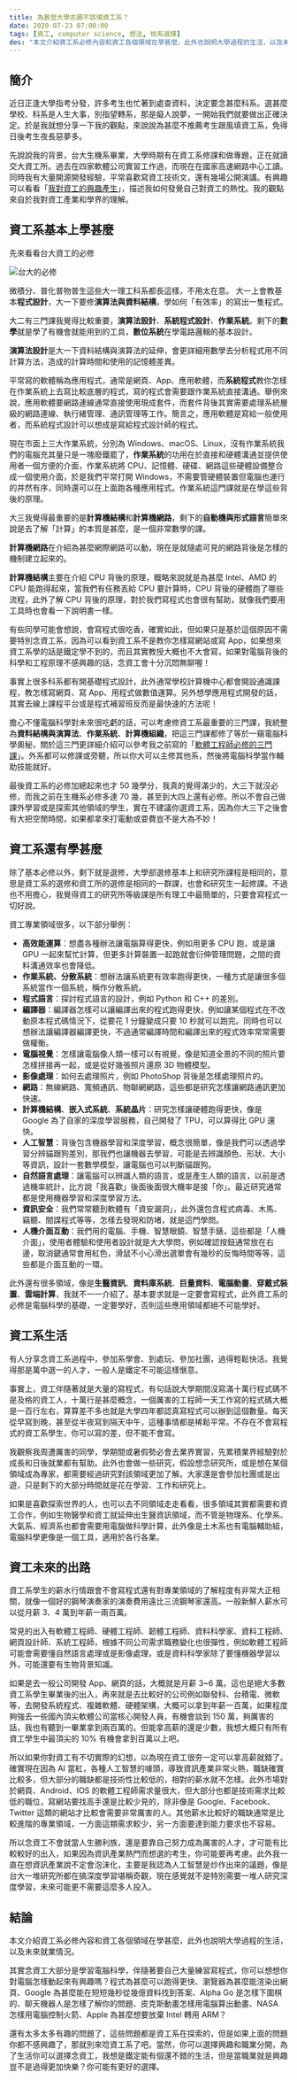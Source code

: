 ```yaml
---
title: 為甚麼大學志願不該填資工系？
date: 2020-07-23 07:00:00
tags: [資工, computer science, 想法, 校系選擇]
des: "本文介紹資工系必修內容和資工各個領域在學甚麼，此外也說明大學過程的生活，以及未來就業情況。"
---
```

## 簡介

近日正逢大學指考分發，許多考生也忙著到處查資料，決定要念甚麼科系。選甚麼學校、科系是人生大事，別指望轉系，那是癡人說夢，一開始我們就要做出正確決定。於是我就想分享一下我的觀點，來說說為甚麼不推薦考生跟風填資工系，免得日後考生夜長惡夢多。

先說說我的背景，台大生機系畢業，大學時期有在資工系修課和做專題，正在就讀交大資工所。過去在四家軟體公司實習工作過，而現在在國家高速網路中心工讀。同時我有大量開源開發經驗，平常喜歡寫資工技術文，還有幾場公開演講。有興趣可以看看「[我對資工的興趣產生](https://tigercosmos.xyz/post/2019/12/cs-to-me/)」，描述我如何發覺自己對資工的熱忱。我的觀點來自於我對資工產業和學界的理解。

## 資工系基本上學甚麼

先來看看台大資工的必修

![台大的必修](https://user-images.githubusercontent.com/18013815/88225236-bca33b00-cc9c-11ea-9769-62e47043c9d6.png)

微積分、普化普物普生這些大一理工科系都長這樣，不用太在意。
大一上會教基本**程式設計**，大一下要修**演算法與資料結構**，學如何「有效率」的寫出一隻程式。

大二有三門課我覺得比較重要，**演算法設計**、**系統程式設計**、**作業系統**。剩下的**數學**就是學了有機會就能用到的工具，**數位系統**在學電路邏輯的基本設計。

**演算法設計**是大一下資料結構與演算法的延伸，會更詳細用數學去分析程式用不同計算方法，造成的計算時間和使用的記憶體差異。

平常寫的軟體稱為應用程式，通常是網頁、App、應用軟體，而**系統程式**教你怎樣在作業系統上去寫比較底層的程式，寫的程式會需要跟作業系統直接溝通。舉例來說，應用軟體要網路連線通常直接使用現成套件，而套件背後其實需要處理系統層級的網路連線、執行緒管理、通訊管理等工作。簡言之，應用軟體是寫給一般使用者，而系統程式設計可以想成是寫給程式設計師的程式。

現在市面上三大作業系統，分別為 Windows、macOS、Linux，沒有作業系統我們的電腦充其量只是一塊廢鐵罷了，**作業系統**的功用在於直接和硬體溝通並提供使用者一個方便的介面，作業系統將 CPU、記憶體、硬碟、網路這些硬體設備整合成一個使用介面，於是我們平常打開 Windows，不需要管硬體裝置但電腦也運行的井然有序，同時還可以在上面跑各種應用程式。作業系統這門課就是在學這些背後的原理。

大三我覺得最重要的是**計算機結構**和**計算機網路**，剩下的**自動機與形式語言**簡單來說是去了解「計算」的本質是甚麼，是一個非常數學的課。

**計算機網路**在介紹為甚麼網際網路可以動，現在是就隨處可見的網路背後是怎樣的機制建立起來的。

**計算機結構**主要在介紹 CPU 背後的原理，概略來說就是為甚麼 Intel、AMD 的 CPU 能跑得起來，當我們有任務丟給 CPU 要計算時，CPU 背後的硬體跑了哪些流程，此外了解 CPU 背後的原理，對於我們寫程式也會很有幫助，就像我們要用工具時也會看一下說明書一樣。

有些同學可能會想說，會寫程式很吃香，確實如此，但如果只是基於這個原因不需要特別念資工系，因為可以看到資工系不是教你怎樣寫網站或寫 App，如果想來資工系學的話是鐵定學不到的，而且其實教授大概也不大會寫，如果對電腦背後的科學和工程原理不感興趣的話，念資工會十分沉悶無聊喔！

事實上很多科系都有開基礎程式設計，此外通常學校計算機中心都會開設通識課程，教怎樣寫網頁、寫 App、用程式做數值運算。另外想學應用程式開發的話，其實去線上課程平台或是程式補習班反而是最快速的方法呢！

擔心不懂電腦科學對未來很吃虧的話，可以考慮修資工系最重要的三門課，我統整為**資料結構與演算法**、**作業系統**、**計算機組織**，把這三門課都修了等於一窺電腦科學奧秘，關於這三門更詳細介紹可以參考我之前寫的「[軟體工程師必修的三門課](https://tigercosmos.xyz/post/2018/12/engineer_class/)」。外系都可以修課或旁聽，所以你大可以主修其他系，然後將電腦科學當作輔助技能就好。

最後資工系的必修加總起來也才 50 幾學分，我真的覺得滿少的，大三下就沒必修，而我之前在生機系必修多達 70 幾，甚至到大四上還有必修。所以不會自己做課外學習或是探索其他領域的學生，實在不建議你選資工系，因為你大三下之後會有大把空閒時間，如果都拿來打電動或耍費豈不是大為不妙！

## 資工系還有學甚麼

除了基本必修以外，剩下就是選修，大學部選修基本上和研究所課程是相同的，意思是資工系的選修和資工所的選修是相同的一群課，也會和研究生一起修課。不過也不用擔心，我覺得資工的研究所等級課是所有理工中最簡單的，只要會寫程式一切好說。

資工專業領域很多，以下部分舉例：
- **高效能運算**：想盡各種辦法讓電腦算得更快，例如用更多 CPU 跑，或是讓 GPU 一起來幫忙計算，但更多計算裝置一起跑就會衍伸管理問題，之間的資料溝通效率也會降低。
- **作業系統、分散系統**：想辦法讓系統更有效率跑得更快，一種方式是讓很多個系統當作一個系統，稱作分散系統。
- **程式語言**：探討程式語言的設計，例如 Python 和 C++ 的差別。
- **編譯器**：編譯器怎樣可以讓編譯出來的程式跑得更快，例如讓某個程式在不改動原本程式碼情況下，從要花 1 分鐘變成只要 10 秒就可以跑完。同時也可以想辦法讓編譯器編譯更快，不過通常編譯時間和編譯出來的程式效率常常需要做權衡。
- **電腦視覺**：怎樣讓電腦像人類一樣可以有視覺，像是知道全景的不同的照片要怎樣拼接再一起，或是從好幾張照片還原 3D 物體模型。
- **影像處理**：如何去處理照片，例如 PhotoShop 背後是怎樣處理照片的。
- **網路**：無線網路、寬頻通訊、物聯網網路，這些都是研究怎樣讓網路通訊更加快速。
- **計算機結構**、**嵌入式系統**、**系統晶片**：研究怎樣讓硬體跑得更快，像是 Google 為了自家的深度學習服務，自己開發了 TPU，可以算得比 GPU 還快。
- **人工智慧**：背後包含機器學習和深度學習，概念很簡單，像是我們可以透過學習分辨貓跟狗差別，那我們也讓機器去學習，可能是去辨識顏色、形狀、大小等資訊，設計一套數學模型，讓電腦也可以判斷貓跟狗。
- **自然語言處理**：讓電腦可以辨識人類的語言，或是產生人類的語言，以前是透過機率統計，比方說「我喜歡」後面後面很大機率是接「你」。最近研究通常都是使用機器學習和深度學習方法。
- **資訊安全**：我們常常聽到軟體有「資安漏洞」，此外還包含程式病毒、木馬、竊聽、間諜程式等等，怎樣去發現和防堵，就是這門學問。
- **人機介面互動**：我們用的電腦、手機、智慧眼鏡、智慧手錶，這些都是「人機介面」，使用者體驗和使用者設計就是大大學問，例如確認按鈕通常放在右邊，取消鍵通常會用紅色，滑鼠不小心滑出選單會有幾秒的反悔時間等等，這些都是介面互動的一環。

此外還有很多領域，像是**生醫資訊**、**資料庫系統**、**巨量資料**、**電腦動畫**、**穿戴式裝置**、**雲端計算**，我就不一一介紹了。基本要求就是一定要會寫程式，此外資工系的必修是電腦科學的基礎，一定要學好，否則這些應用領域都絕不可能學好。

## 資工系生活

有人分享念資工系過程中，參加系學會、到處玩、參加社團，過得輕鬆快活。我覺得那是萬中選一的人才，一般人是鐵定不可能這樣愜意。

事實上，資工伴隨著就是大量的寫程式，有句話說大學期間沒寫滿十萬行程式碼不是及格的資工人，十萬行是甚麼概念，一個厲害的工程師一天工作寫的程式碼大概是一百行左右，算算差不多也就是大學四年都認真寫程式可以辦到這個數量。每天從早寫到晚，甚至從半夜寫到隔天中午，這種事情都是稀鬆平常。不存在不會寫程式的資工系學生，你可以寫的差，但不能不會寫。

我觀察我周遭厲害的同學，學期間或暑假勢必會去業界實習，先累積業界經驗對於成長和日後就業都有幫助。此外也會做一些研究，假設想念研究所，或是想在某個領域成為專家，都需要經過研究對該領域更加了解。大家還是會參加社團或是出遊，只是剩下的大部分時間就是花在學習、工作和研究上。

如果是喜歡探索世界的人，也可以去不同領域走走看看，很多領域其實都需要和資工合作，例如生物醫學和資工就延伸出生醫資訊領域，而不管是物理系、化學系、大氣系、經濟系也都會需要用電腦做科學計算，此外像是土木系也有電腦輔助組，電腦科學更像是一個工具，適用於各行各業。

## 資工未來的出路

資工系學生的薪水行情跟會不會寫程式還有對專業領域的了解程度有非常大正相關，就像一個好的鋼琴演奏家的演奏費用遠比三流鋼琴家還高。一般新鮮人薪水可以從月薪 3、4 萬到年薪一兩百萬。

常見的出入有軟體工程師、硬體工程師、韌體工程師、資料科學家、資料工程師、網頁設計師、系統工程師，根據不同公司需求職務變化也很彈性，例如軟體工程師可能會需要懂自然語言處理或是影像處理，或是資料科學家除了要懂機器學習以外，可能還要有生物背景知識。

如果是去一般公司開發 App、網頁的話，大概就是月薪 3~6 萬。這也是絕大多數資工系學生畢業後的出入，再來就是去比較好的公司例如聯發科、台積電、微軟等，去開發系統程式、複雜軟體、硬體架構，大概可以拿到年薪一百萬，如果程度夠強去一些國內頂尖軟體公司當核心開發人員，有機會談到 150 萬，夠厲害的話，我也有聽到一畢業拿到兩百萬的。但能拿高薪的還是少數，我想大概只有所有資工學生中最頂尖的 10% 有機會拿到百萬以上吧。

所以如果你對資工有不切實際的幻想，以為現在資工很夯一定可以拿高薪就錯了。確實現在因為 AI 當紅，各種人工智慧的噱頭，導致資訊產業非常火熱，職缺確實比較多，但大部分的職缺都是技術性比較低的，相對的薪水就不怎樣。此外市場對於網頁、Android、IOS 的軟體工程師需求量很大，但大部分也都是技術需求比較低的職位，寫網站要找高手還是比較少見的，除非像是 Google、Facebook、Twitter 這類的網站才比較會需要非常厲害的人。其他薪水比較好的職缺通常是比較進階的專業領域，一方面這類需求較少，另一方面要達到能力要求也不容易。

所以念資工不會就當人生勝利族，還是要靠自己努力成為厲害的人才，才可能有比較較好的出入，如果因為資訊產業熱門而想選的考生，你可能要再考慮。此外我一直在想資訊產業說不定會泡沫化，主要是我認為人工智慧是炒作出來的議題，像是台大一堆研究所都在搞深度學習堪稱奇觀，現在感覺就不是特別需要一堆人研究深度學習，未來可能更不需要這麼多人投入。

## 結論

本文介紹資工系必修內容和資工各個領域在學甚麼，此外也說明大學過程的生活，以及未來就業情況。

其實念資工大部分是學習電腦科學，伴隨著要自己大量練習寫程式，你可以想想你對電腦怎樣動起來有興趣嗎？程式為甚麼可以跑得更快、瀏覽器為甚麼能渲染出網頁、Google 為甚麼能在短短幾秒從幾億資料找到答案、Alpha Go 是怎樣下圍棋的、聊天機器人是怎樣了解你的問題、皮克斯動畫怎樣用電腦算出動畫、NASA 怎樣用電腦控制火箭、Apple 為甚麼想要放棄 Intel 轉用 ARM？

還有太多太多有趣的問題了，這些問題都是資工系在探索的，但是如果上面的問題你都不感興趣了，那就別來唸資工系了吧。當然，你可以選擇興趣和職業分開，為了生活你可以選擇念資工，我想是鐵定能有個還不錯的生活，但是當職業就是興趣豈不是過得更加快樂？你可能有更好的選擇。

